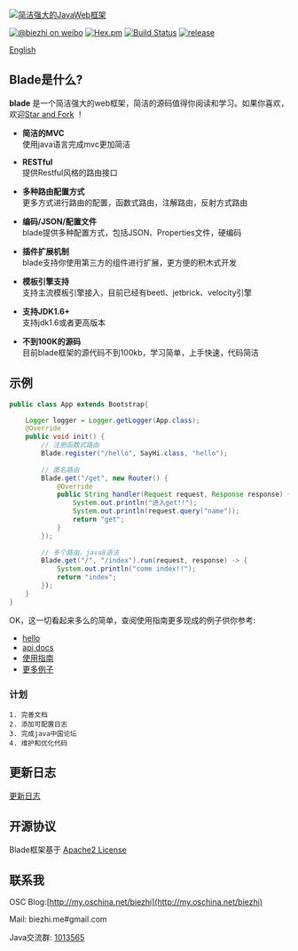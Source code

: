 [![简洁强大的JavaWeb框架](http://i1.tietuku.com/0c4b9726253b6268.png "简洁强大的JavaWeb框架")](http://bladejava.com)

[![@biezhi on weibo](https://img.shields.io/badge/weibo-%40biezhi-red.svg)](http://weibo.com/u/5238733773)
[![Hex.pm](https://img.shields.io/hexpm/l/plug.svg)](http://www.apache.org/licenses/LICENSE-2.0.html)
[![Build Status](https://api.travis-ci.org/biezhi/blade.svg?branch=master)](https://travis-ci.org/biezhi/blade)
[![release](https://img.shields.io/maven-central/v/com.bladejava/blade-core.svg)](http://search.maven.org/#search%7Cga%7C1%7Cg%3A%22com.bladejava%22)

[English](https://github.com/biezhi/blade/blob/master/README.md)

## Blade是什么?

**blade** 是一个简洁强大的web框架，简洁的源码值得你阅读和学习。如果你喜欢，欢迎[Star and Fork](https://github.com/biezhi/blade) ！

- __简洁的MVC__  
使用java语言完成mvc更加简洁

- __RESTful__  
提供Restful风格的路由接口

- __多种路由配置方式__  
更多方式进行路由的配置，函数式路由，注解路由，反射方式路由

- __编码/JSON/配置文件__  
blade提供多种配置方式，包括JSON、Properties文件，硬编码

- __插件扩展机制__  
blade支持你使用第三方的组件进行扩展，更方便的积木式开发

- __模板引擎支持__  
支持主流模板引擎接入，目前已经有beetl、jetbrick、velocity引擎

- __支持JDK1.6+__  
支持jdk1.6或者更高版本

- __不到100K的源码__  
目前blade框架的源代码不到100kb，学习简单，上手快速，代码简洁

## 示例

```java
public class App extends Bootstrap{

	Logger logger = Logger.getLogger(App.class);
	@Override
	public void init() {
		// 注册函数式路由
		Blade.register("/hello", SayHi.class, "hello");
		
		// 匿名路由
		Blade.get("/get", new Router() {
			@Override
			public String handler(Request request, Response response) {
				System.out.println("进入get!!");
				System.out.println(request.query("name"));
				return "get";
			}
		});
		
		// 多个路由，java8语法
		Blade.get("/", "/index").run(request, response) -> {
			System.out.println("come index!!");
			return "index";
		});
	}
}
```
	
OK，这一切看起来多么的简单，查阅使用指南更多现成的例子供你参考:

+ [hello](https://github.com/bladejava/hello)
+ [api docs](http://bladejava.com/apidocs/)
+ [使用指南](https://github.com/biezhi/blade/wiki)
+ [更多例子](https://github.com/bladejava)

### 计划

	1. 完善文档
	2. 添加可配置日志
	3. 完成java中国论坛
	4. 维护和优化代码

## 更新日志

[更新日志](https://github.com/biezhi/blade/blob/master/UPDATE_LOG.md)

## 开源协议

Blade框架基于 [Apache2 License](http://www.apache.org/licenses/LICENSE-2.0.html)

## 联系我

OSC Blog:[http://my.oschina.net/biezhi](http://my.oschina.net/biezhi)

Mail: biezhi.me#gmail.com

Java交流群: [1013565](http://shang.qq.com/wpa/qunwpa?idkey=932642920a5c0ef5f1ae902723c4f168c58ea63f3cef1139e30d68145d3b5b2f)
